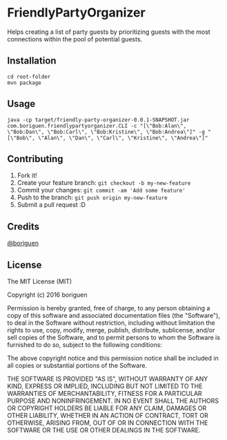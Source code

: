 # FriendlyPartyOrganizer

Helps creating a list of party guests by prioritizing guests with the most connections within the pool of potential guests.

## Installation

```
cd root-folder
mvn package
```

## Usage

```
java -cp target/friendly-party-organizer-0.0.1-SNAPSHOT.jar com.boriguen.friendlypartyorganizer.CLI -c "[\"Bob:Alan\", \"Bob:Dan\", \"Bob:Carl\", \"Bob:Kristine\", \"Bob:Andrea\"]" -g "[\"Bob\", \"Alan\", \"Dan\", \"Carl\", \"Kristine\", \"Andrea\"]"
```

## Contributing

1. Fork it!
2. Create your feature branch: `git checkout -b my-new-feature`
3. Commit your changes: `git commit -am 'Add some feature'`
4. Push to the branch: `git push origin my-new-feature`
5. Submit a pull request :D


## Credits

[@boriguen](https://twitter.com/boriguen)

## License

The MIT License (MIT)

Copyright (c) 2016 boriguen

Permission is hereby granted, free of charge, to any person obtaining a copy
of this software and associated documentation files (the "Software"), to deal
in the Software without restriction, including without limitation the rights
to use, copy, modify, merge, publish, distribute, sublicense, and/or sell
copies of the Software, and to permit persons to whom the Software is
furnished to do so, subject to the following conditions:

The above copyright notice and this permission notice shall be included in all
copies or substantial portions of the Software.

THE SOFTWARE IS PROVIDED "AS IS", WITHOUT WARRANTY OF ANY KIND, EXPRESS OR
IMPLIED, INCLUDING BUT NOT LIMITED TO THE WARRANTIES OF MERCHANTABILITY,
FITNESS FOR A PARTICULAR PURPOSE AND NONINFRINGEMENT. IN NO EVENT SHALL THE
AUTHORS OR COPYRIGHT HOLDERS BE LIABLE FOR ANY CLAIM, DAMAGES OR OTHER
LIABILITY, WHETHER IN AN ACTION OF CONTRACT, TORT OR OTHERWISE, ARISING FROM,
OUT OF OR IN CONNECTION WITH THE SOFTWARE OR THE USE OR OTHER DEALINGS IN THE
SOFTWARE.